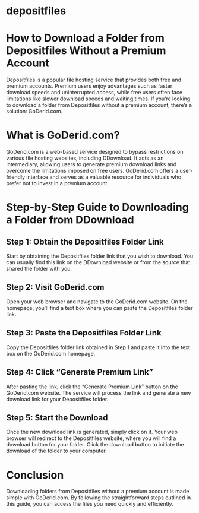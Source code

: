 # depositfiles
# How to Download a Folder from Depositfiles Without a Premium Account

Depositfiles is a popular file hosting service that provides both free and premium accounts. Premium users enjoy advantages such as faster download speeds and uninterrupted access, while free users often face limitations like slower download speeds and waiting times. If you’re looking to download a folder from Depositfiles without a premium account, there’s a solution: GoDerid.com.

# What is GoDerid.com?

GoDerid.com is a web-based service designed to bypass restrictions on various file hosting websites, including DDownload. It acts as an intermediary, allowing users to generate premium download links and overcome the limitations imposed on free users. GoDerid.com offers a user-friendly interface and serves as a valuable resource for individuals who prefer not to invest in a premium account.

# Step-by-Step Guide to Downloading a Folder from DDownload

## Step 1: Obtain the Depositfiles Folder Link

Start by obtaining the Depositfiles folder link that you wish to download. You can usually find this link on the DDownload website or from the source that shared the folder with you.

## Step 2: Visit GoDerid.com

Open your web browser and navigate to the GoDerid.com website. On the homepage, you’ll find a text box where you can paste the Depositfiles folder link.

## Step 3: Paste the Depositfiles Folder Link

Copy the Depositfiles folder link obtained in Step 1 and paste it into the text box on the GoDerid.com homepage.

## Step 4: Click “Generate Premium Link”

After pasting the link, click the “Generate Premium Link” button on the GoDerid.com website. The service will process the link and generate a new download link for your Depositfiles folder.

## Step 5: Start the Download

Once the new download link is generated, simply click on it. Your web browser will redirect to the Depositfiles website, where you will find a download button for your folder. Click the download button to initiate the download of the folder to your computer.

# Conclusion

Downloading folders from Depositfiles without a premium account is made simple with GoDerid.com. By following the straightforward steps outlined in this guide, you can access the files you need quickly and efficiently.
